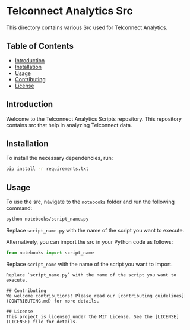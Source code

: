 # Telconnect Analytics Src

This directory contains various Src used for Telconnect Analytics.

## Table of Contents
- [Introduction](#introduction)
- [Installation](#installation)
- [Usage](#usage)
- [Contributing](#contributing)
- [License](#license)

## Introduction
Welcome to the Telconnect Analytics Scripts repository. This repository contains src that help in analyzing Telconnect data.

## Installation
To install the necessary dependencies, run:
```bash
pip install -r requirements.txt
```

## Usage
To use the src, navigate to the `notebooks` folder and run the following command:
```bash
python notebooks/script_name.py
```
Replace `script_name.py` with the name of the script you want to execute.

Alternatively, you can import the src in your Python code as follows:
```python
from notebooks import script_name
```
Replace `script_name` with the name of the script you want to import.
```
Replace `script_name.py` with the name of the script you want to execute.

## Contributing
We welcome contributions! Please read our [contributing guidelines](CONTRIBUTING.md) for more details.

## License
This project is licensed under the MIT License. See the [LICENSE](LICENSE) file for details.